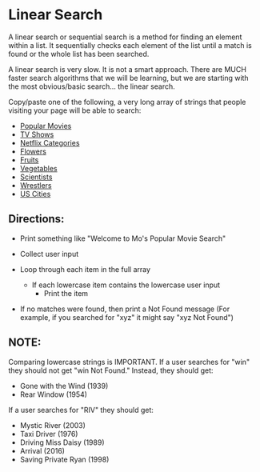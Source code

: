 # Linear Search

A linear search or sequential search is a method for finding an element within a list. It sequentially checks each element of the list until a match is found or the whole list has been searched.

A linear search is very slow. It is not a smart approach. There are MUCH faster search algorithms that we will be learning, but we are starting with the most obvious/basic search... the linear search.

Copy/paste one of the following, a very long array of strings that people visiting your page will be able to search:


  - [Popular Movies](https://github.com/dariusk/corpora/blob/master/data/film-tv/popular-movies.json)
  - [TV Shows](https://github.com/dariusk/corpora/blob/master/data/film-tv/tv_shows.json)
  - [Netflix Categories](https://github.com/dariusk/corpora/blob/master/data/film-tv/netflix-categories.json)
  - [Flowers](https://github.com/dariusk/corpora/blob/master/data/plants/flowers.json)
  - [Fruits](https://github.com/dariusk/corpora/blob/master/data/foods/fruits.json)
  - [Vegetables](https://github.com/dariusk/corpora/blob/master/data/foods/vegetables.json)
  - [Scientists](https://github.com/dariusk/corpora/blob/master/data/humans/scientists.json)
  - [Wrestlers](https://github.com/dariusk/corpora/blob/master/data/humans/wrestlers.json)
  - [US Cities](https://gist.github.com/norcal82/42440bd06a67eb7d9616)

## Directions:

- Print something like "Welcome to Mo's Popular Movie Search"

- Collect user input

- Loop through each item in the full array
  - If each lowercase item contains the lowercase user input
    - Print the item
- If no matches were found, then print a Not Found message (For example, if you searched for "xyz" it might say "xyz Not Found")


## NOTE:

Comparing lowercase strings is IMPORTANT. If a user searches for "win" they should not get "win Not Found." Instead, they should get:
- Gone with the Wind (1939)
- Rear Window (1954)

If a user searches for "RIV" they should get:
- Mystic River (2003)
- Taxi Driver (1976)
- Driving Miss Daisy (1989)
- Arrival (2016)
- Saving Private Ryan (1998)
